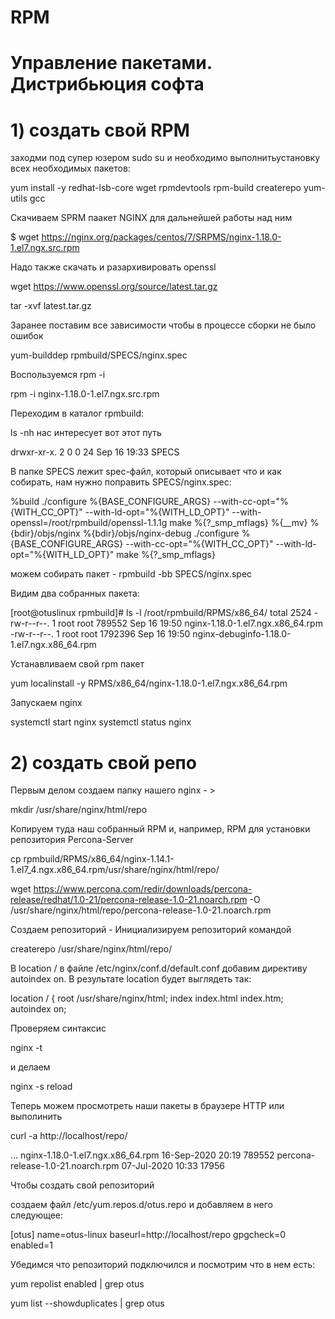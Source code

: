 # RPM
# Управление пакетами. Дистрибьюция софта

# 1) создать свой RPM

заходми под супер юзером
sudo su
и необходимо выполнитьустановку всех необходимых пакетов:

yum install -y redhat-lsb-core wget rpmdevtools rpm-build createrepo yum-utils gcc

Скачиваем SPRM паакет NGINX для дальнейшей работы над ним

$ wget https://nginx.org/packages/centos/7/SRPMS/nginx-1.18.0-1.el7.ngx.src.rpm

Надо также скачать и разархивировать openssl

wget https://www.openssl.org/source/latest.tar.gz

tar -xvf latest.tar.gz

Заранее поставим все зависимости чтобы в процессе сборки не было ошибок

yum-builddep rpmbuild/SPECS/nginx.spec


Воспользуемся rpm -i

rpm -i nginx-1.18.0-1.el7.ngx.src.rpm

Переходим в каталог rpmbuild:

ls -nh
нас интересует вот этот путь 

drwxr-xr-x. 2 0 0 24 Sep 16 19:33 SPECS


В папке SPECS лежит spec-файл, который описывает что и как собирать, нам нужно поправить SPECS/nginx.spec:

%build ./configure %{BASE_CONFIGURE_ARGS}
--with-cc-opt="%{WITH_CC_OPT}"
--with-ld-opt="%{WITH_LD_OPT}"
--with-openssl=/root/rpmbuild/openssl-1.1.1g make %{?_smp_mflags} %{__mv} %{bdir}/objs/nginx
 %{bdir}/objs/nginx-debug ./configure %{BASE_CONFIGURE_ARGS}
--with-cc-opt="%{WITH_CC_OPT}"
--with-ld-opt="%{WITH_LD_OPT}" make %{?_smp_mflags}

можем собирать пакет - rpmbuild -bb SPECS/nginx.spec

Видим два собранных пакета:

[root@otuslinux rpmbuild]# ls -l /root/rpmbuild/RPMS/x86_64/
total 2524
-rw-r--r--. 1 root root 789552 Sep 16 19:50 nginx-1.18.0-1.el7.ngx.x86_64.rpm
-rw-r--r--. 1 root root 1792396 Sep 16 19:50 nginx-debuginfo-1.18.0-1.el7.ngx.x86_64.rpm

Устанавливаем свой rpm пакет

yum localinstall -y RPMS/x86_64/nginx-1.18.0-1.el7.ngx.x86_64.rpm

Запускаем nginx

systemctl start nginx 
systemctl status nginx


# 2) создать свой репо

Первым делом создаем папку нашего nginx - > 

mkdir /usr/share/nginx/html/repo

Копируем туда наш собранный RPM и, например, RPM для установки репозитория Percona-Server

cp rpmbuild/RPMS/x86_64/nginx-1.14.1-1.el7_4.ngx.x86_64.rpm/usr/share/nginx/html/repo/

wget https://www.percona.com/redir/downloads/percona-release/redhat/1.0-21/percona-release-1.0-21.noarch.rpm -O /usr/share/nginx/html/repo/percona-release-1.0-21.noarch.rpm

Создаем репозиторий -
Инициализируем репозиторий командой

createrepo /usr/share/nginx/html/repo/ 

В location / в файле /etc/nginx/conf.d/default.conf добавим директиву autoindex on. В результате location будет выглядеть так:

location / { root /usr/share/nginx/html; index index.html index.htm; autoindex on;

Проверяем синтаксис 

nginx -t 

и делаем 

nginx -s reload

Теперь можем просмотреть наши пакеты в браузере HTTP  или выполинить 

curl -a http://localhost/repo/

... nginx-1.18.0-1.el7.ngx.x86_64.rpm 16-Sep-2020 20:19 789552
percona-release-1.0-21.noarch.rpm 07-Jul-2020 10:33 17956

Чтобы создать свой репозиторий

создаем файл /etc/yum.repos.d/otus.repo и добавляем в него следующее:

[otus]
name=otus-linux
baseurl=http://localhost/repo
gpgcheck=0
enabled=1

Убедимся что репозиторий подключился и посмотрим что в нем есть:

yum repolist enabled | grep otus 

yum list --showduplicates | grep otus

